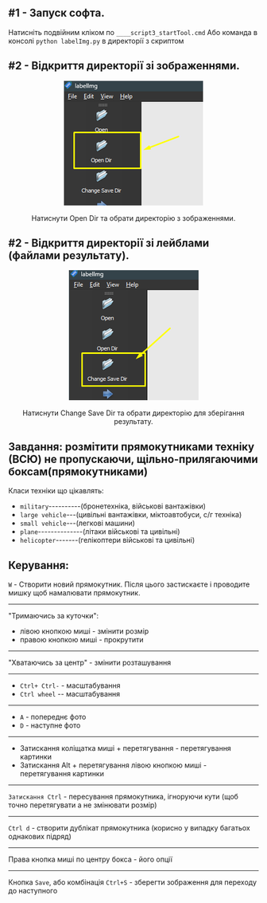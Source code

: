 ## #1 - Запуск софта.

Натисніть подвійним кліком по `____script3_startTool.cmd`
Або команда в консолі `python labelImg.py` в директорії з скриптом

## #2 - Відкриття директорії зі зображеннями.

<p align="center">
  <img src="https://github.com/ioretcio/labelImg_OBB_bad_one/blob/master/resources/md_jpegs/opendir.png?raw=true" alt="Sublime's custom image"/>
</p>

<p align="center">
  Натиснути Open Dir та обрати директорію з зображеннями.
</p>

## #2 - Відкриття директорії зі лейблами (файлами результату).

<p align="center">
  <img src="https://github.com/ioretcio/labelImg_OBB_bad_one/blob/master/resources/md_jpegs/savedir.png?raw=true" alt="Sublime's custom image"/>
</p>

<p align="center">
  Натиснути Change Save Dir та обрати директорію для зберігання результату.
</p>




## Завдання: **розмітити прямокутниками техніку (ВСЮ) не пропускаючи, щільно-прилягаючими боксам(прямокутниками)**

Класи техніки що цікавлять:

- `military`----------(бронетехніка, військові вантажівки)
- `large vehicle`---(цивільні вантажівки, міктоавтобуси, с/г техніка)
- `small vehicle`---(легкові машини)
- `plane`--------------(літаки військові та цивільні)
- `helicopter`-------(гелікоптери військові та цивільні)


## Керування:

`W` - Створити новий прямокутник. Після цього застискаєте і проводите мишку щоб намалювати прямокутник.

-----------
"Тримаючись за куточки":
- лівою кнопкою миші - змінити розмір
- правою кнопкою миші - прокрутити
-----------
"Хватаючись за центр" - змінити розташування

-----------

- `Сtrl+ Ctrl-`     - масштабування
- `Ctrl wheel`     -- масштабування

----------

- `A` - попереднє фото
- `D` - наступне фото

----------

- Затискання коліщатка миші + перетягування - перетягування картинки
- Затискання Alt  + перетягування лівою кнопкою миші - перетягування картинки

---------

`Затискання Ctrl` - пересування прямокутника, ігноруючи кути (щоб точно перетягувати а не змінювати розмір)

---------

`Ctrl d` - створити дублікат прямокутника (корисно у випадку багатьох однакових підряд)

---------

Права кнопка миші по центру бокса - його опції

---------

Кнопка `Save`, або комбінація `Ctrl+S` - зберегти зображення для переходу до наступного

